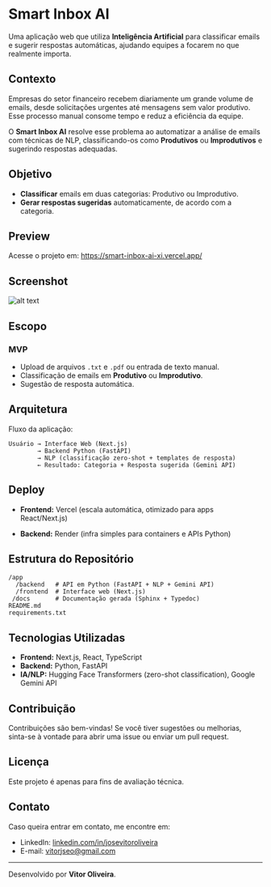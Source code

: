 # Smart Inbox AI

Uma aplicação web que utiliza **Inteligência Artificial** para
classificar emails e sugerir respostas automáticas, ajudando equipes a
focarem no que realmente importa.

## Contexto

Empresas do setor financeiro recebem diariamente um grande volume de
emails, desde solicitações urgentes até mensagens sem valor produtivo.
Esse processo manual consome tempo e reduz a eficiência da equipe.

O **Smart Inbox AI** resolve esse problema ao automatizar a análise de
emails com técnicas de NLP, classificando-os como **Produtivos** ou
**Improdutivos** e sugerindo respostas adequadas.

## Objetivo

- **Classificar** emails em duas categorias: Produtivo ou
  Improdutivo.
- **Gerar respostas sugeridas** automaticamente, de acordo com a
  categoria.

## Preview

Acesse o projeto em: https://smart-inbox-ai-xi.vercel.app/

## Screenshot

![alt text](image.png)

## Escopo

### MVP

- Upload de arquivos `.txt` e `.pdf` ou entrada de texto manual.
- Classificação de emails em **Produtivo** ou **Improdutivo**.
- Sugestão de resposta automática.

## Arquitetura

Fluxo da aplicação:

    Usuário → Interface Web (Next.js)
            → Backend Python (FastAPI)
            → NLP (classificação zero-shot + templates de resposta)
            ← Resultado: Categoria + Resposta sugerida (Gemini API)

## Deploy

- **Frontend:** Vercel (escala automática, otimizado para apps React/Next.js)

- **Backend:** Render (infra simples para containers e APIs Python)

## Estrutura do Repositório

    /app
      /backend   # API em Python (FastAPI + NLP + Gemini API)
      /frontend  # Interface web (Next.js)
     /docs       # Documentação gerada (Sphinx + Typedoc)
    README.md
    requirements.txt

## Tecnologias Utilizadas

- **Frontend:** Next.js, React, TypeScript
- **Backend:** Python, FastAPI
- **IA/NLP:** Hugging Face Transformers (zero-shot classification), Google Gemini API

## Contribuição

Contribuições são bem-vindas! Se você tiver sugestões ou melhorias, sinta-se à vontade para abrir uma issue ou enviar um pull request.

## Licença

Este projeto é apenas para fins de avaliação técnica.

## Contato

Caso queira entrar em contato, me encontre em:

- LinkedIn: [linkedin.com/in/josevitoroliveira](https://linkedin.com/in/josevitoroliveira)
- E-mail: [vitorjseo@gmail.com](mailto:vitorjseo@gmail.com)

---

Desenvolvido por **Vitor Oliveira**.
